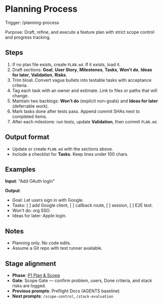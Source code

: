 # Planning Process

Trigger: /planning-process

Purpose: Draft, refine, and execute a feature plan with strict scope control and progress tracking.

## Steps

1. If no plan file exists, create `PLAN.md`. If it exists, load it.
2. Draft sections: **Goal**, **User Story**, **Milestones**, **Tasks**, **Won't do**, **Ideas for later**, **Validation**, **Risks**.
3. Trim bloat. Convert vague bullets into testable tasks with acceptance criteria.
4. Tag each task with an owner and estimate. Link to files or paths that will change.
5. Maintain two backlogs: **Won't do** (explicit non-goals) and **Ideas for later** (deferrable work).
6. Mark tasks done after tests pass. Append commit SHAs next to completed items.
7. After each milestone: run tests, update **Validation**, then commit `PLAN.md`.

## Output format

- Update or create `PLAN.md` with the sections above.
- Include a checklist for **Tasks**. Keep lines under 100 chars.

## Examples
**Input**: "Add OAuth login"

**Output**:

- Goal: Let users sign in with Google.
- Tasks: [ ] add Google client, [ ] callback route, [ ] session, [ ] E2E test.
- Won't do: org SSO.
- Ideas for later: Apple login.

## Notes

- Planning only. No code edits.
- Assume a Git repo with test runner available.

## Stage alignment

- **Phase**: [P1 Plan & Scope](WORKFLOW.md#p1-plan--scope)
- **Gate**: Scope Gate — confirm problem, users, Done criteria, and stack risks are logged.
- **Previous prompts**: Preflight Docs (AGENTS baseline)
- **Next prompts**: `/scope-control`, `/stack-evaluation`
